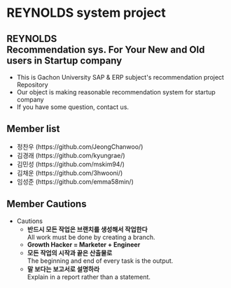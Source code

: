 # REYNOLDS system project
## REYNOLDS </br>Recommendation sys. For Your New and Old users in Startup company
- This is Gachon University SAP & ERP subject's recommendation project Repository
- Our object is making reasonable recommendation system for startup company
- If you have some question, contact us.

## Member list
<ul>
  <li>
    정찬우 (https://github.com/JeongChanwoo/)
  </li>
  <li>
    김경래 (https://github.com/kyungrae/)
  </li>
  <li>
    김민성 (https://github.com/mskim94/)
  </li>
  <li>
    김채운 (https://github.com/3hwooni/)
  </li>
  <li>
    임성준 (https://github.com/emma58min/)
  </li>
</ul>



## Member Cautions
- Cautions
  - <strong>반드시 모든 작업은 브랜치를 생성해서 작업한다</strong></br>
  All work must be done by creating a branch.
  - <strong>Growth Hacker = Marketer + Engineer</strong>
  - <strong>모든 작업의 시작과 끝은 산출물로</strong></br>
  The beginning and end of every task is the output.
  - <strong>말 보다는 보고서로 설명하라</strong></br>
  Explain in a report rather than a statement.
